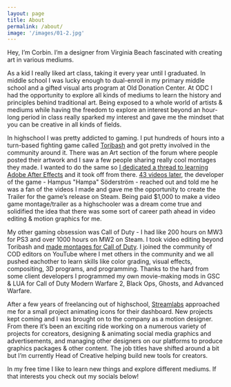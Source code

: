 ```yaml
---
layout: page
title: About
permalink: /about/
image: '/images/01-2.jpg'
---
```


Hey, I’m Corbin. I’m a designer from Virginia Beach fascinated with creating art in various mediums. 


As a kid I really liked art class, taking it every year until I graduated. In middle school I was lucky enough to dual-enroll in my primary middle school and a gifted visual arts program at Old Donation Center. At ODC I had the opportunity to explore all kinds of mediums to learn the history and principles behind traditional art. Being exposed to a whole world of artists & mediums while having the freedom to explore an interest beyond an hour-long period in class really sparked my interest and gave me the mindset that you can be creative in all kinds of fields. 


In highschool I was pretty addicted to gaming. I put hundreds of hours into a turn-based fighting game called [Toribash](https://toribash.com/) and got pretty involved in the community around it. There was an Art section of the forum where people posted their artwork and I saw a few people sharing really cool montages they made. I wanted to do the same so [I dedicated a thread to learning Adobe After Effects](https://forum.toribash.com/showthread.php?t=365779) and it took off from there. [43 videos later](https://www.youtube.com/playlist?list=PLGAb4JjeiLFlOvwHNWf8HXfI2ouRH-cMs), the developer of the game - Hampus "Hampa" Söderström - reached out and told me he was a fan of the videos I made and gave me the opportunity to create the Trailer for the game’s release on Steam. Being paid $1,000 to make a video game montage/trailer as a highschooler was a dream come true and solidified the idea that there was some sort of career path ahead in video editing & motion graphics for me. 


My other gaming obsession was Call of Duty - I had like 200 hours on MW3 for PS3 and over 1000 hours on MW2 on Steam. I took video editing beyond Toribash and [made montages for Call of Duty](https://slykuiper.com/portfolio/projects/call-of-duty-edits).  I joined the community of COD editors on YouTube where I met others in the community and we all pushed eachother to learn skills like color grading, visual effects, compositing, 3D programs, and programming. Thanks to the hard from some client developers I programmed my own movie-making mods in GSC & LUA for Call of Duty Modern Warfare 2, Black Ops, Ghosts, and Advanced Warfare. 


After a few years of freelancing out of highschool, [Streamlabs](https://streamlabs.com/) approached me for a small project animating icons for their dashboard. New projects kept coming and I was brought on to the company as a motion designer. From there it’s been an exciting ride working on a numerous variety of projects for ccreators, designing & animating social media graphics and advertisements, and managing other designers on our platforms to produce graphics packages & other content. The job titles have shifted around a bit but I’m currently Head of Creative helping build new tools for creators.


In my free time I like to learn new things and explore different mediums. If that interests you check out my socials below!